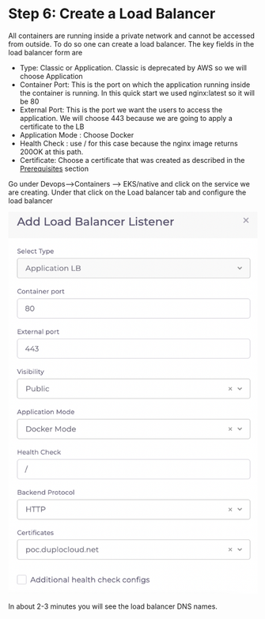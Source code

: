 # Step 6: Create a Load Balancer

All containers are running inside a private network and cannot be accessed from outside. To do so one can create a load balancer. The key fields in the load balancer form are

* Type: Classic or Application. Classic is deprecated by AWS so we will choose Application
* Container Port: This is the port on which the application running inside the container is running. In this quick start we used nginx:latest so it will be 80
* External Port: This is the port we want the users to access the application. We will choose 443 because we are going to apply a certificate to the LB
* Application Mode : Choose Docker
* Health Check : use / for this case because the nginx image returns 200OK at this path.
* Certificate: Choose a certificate that was created as described in the [Prerequisites](../prerequisites/) section&#x20;

Go under Devops-->Containers --> EKS/native and click on the service we are creating. Under that click on the Load balancer tab and configure the load balancer



<img src="../../.gitbook/assets/image (11) (1) (2).png" alt="" data-size="original">

In about 2-3 minutes you will see the load balancer DNS names.&#x20;




